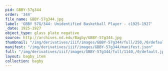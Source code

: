 ```yaml
---
pid: GBBY-57g344
order: '344'
file_name: GBBY-57g344.jpg
label: 'GBBY 57G/344: Unidentified Basketball Player - c1925-1927'
_date: 1925-1927
object_type: glass plate negative
source: http://archives.nd.edu/Bagby/GBBY-57g344.jpg
thumbnail: "/img/derivatives/iiif/images/GBBY-57g344/full/250,/0/default.jpg"
manifest: "/img/derivatives/iiif/images/GBBY-57g344/manifest.json"
full: "/img/derivatives/iiif/images/GBBY-57g344/full/1140,/0/default.jpg"
layout: bagby_item
collection: bagby
---
```

